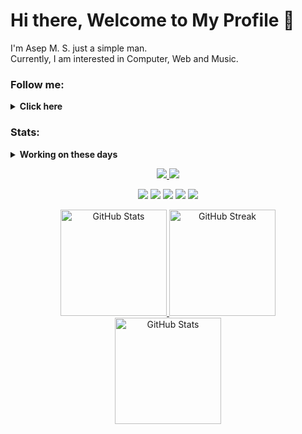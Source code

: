 # Hi there, Welcome to My Profile 👋

I'm Asep M. S. just a simple man.</br>
Currently, I am interested in Computer, Web and Music.</br>

### Follow me:
<details>
 <summary><strong>Click here</strong></summary>
  <a href="https://github.com/asepms92">
   <img width="30" align="center" alt="GitHub profile" src="https://cdn.jsdelivr.net/npm/simple-icons@v3/icons/github.svg">
  </a>
  <a href="https://soundcloud.com/asepmscom">
   <img width="30" align="center" alt="SoundCloud profile" src="https://cdn.jsdelivr.net/npm/simple-icons@v3/icons/soundcloud.svg">
  </a>
  <a href="https://twitter.com/asepmscom">
   <img width="30" align="center" alt="Twitter profile" src="https://cdn.jsdelivr.net/npm/simple-icons@v3/icons/twitter.svg">
  </a>
  <a href="https://linkedin.com/in/moehammad-asep-ab405048">
   <img width="30" align="center" alt="Linkedin profile" src="https://cdn.jsdelivr.net/npm/simple-icons@v3/icons/linkedin.svg">
  </a>
</details>

### Stats:
<details>
 <summary><strong>Working on these days</strong></summary>
  - 💻 I’m currently learning Python and C/C++</br>
  - 📧 How to reach me: <a href="asepmsholeh@gmail.com">Email me!</a></br>
  - ❔ Ask me about anything</br>
  - 🕵🏻‍♂️ Pronouns: He/Him</br>
</details>

<p align="center">
 <a href="https://visitcount.itsvg.in">
  <img src="https://visitcount.itsvg.in/api?id=asepms92&icon=5&color=0"/>
 </a>
 <a href="https://paypal.me/asepms">
  <img src="https://img.shields.io/badge/Buy%20Me%20a%20Coffee-003087?style=for-the-badge&logo=paypal&logoColor=blue"/>
 </a>
</p>

<p align="center">
 <img src="https://img.shields.io/badge/OS-MacOS-red?&logo=apple"/>
 <img src="https://img.shields.io/badge/OS-Windows-blue?&logo=windows"/>
 <img src="https://img.shields.io/badge/OS-Manjaro-green?&logo=manjaro"/>
 <img src="https://img.shields.io/badge/Code-C/C++-white?&logo=cplusplus"/>
 <img src="https://img.shields.io/badge/Code-Python-purple?&logo=python"/>
</p>

<p align="center">
 <a href="https://github.com/anuraghazra/github-readme-stats">
  <img src="https://github-readme-stats.vercel.app/api?username=asepms92&show_icons=true&theme=shadow_green&include_all_commits=true&count_private=false&layout=compact" alt="GitHub Stats" height=170/>
 </a>
 <a href="https://git.io/streak-stats">
  <img src="https://github-readme-streak-stats.herokuapp.com/?user=asepms92&show_icons=true&theme=shadow-green&include_all_commits=true&count_private=false&layout=compact" alt="GitHub Streak" height=170/>
 </a>
 <a href="https://github.com/anuraghazra/github-readme-stats">
  <img src="https://github-readme-stats.vercel.app/api/top-langs/?username=asepms92&show_icons=true&theme=shadow_green&include_all_commits=true&count_private=false&layout=compact" alt="GitHub Stats" height=170/>
 </a>
</p>
